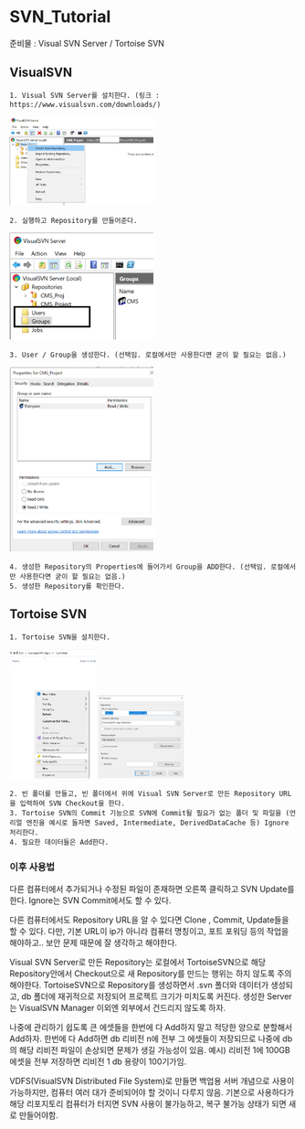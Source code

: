 # SVN_Tutorial
 
준비물 : Visual SVN Server / Tortoise SVN

## VisualSVN

~~~~
1. Visual SVN Server를 설치한다. (링크 : https://www.visualsvn.com/downloads/)
~~~~

<img src="VisualSVNServer01.png" width="50%">

~~~~
2. 실행하고 Repository를 만들어준다.
~~~~

<img src="VisualSVNServer02.png" width="50%">

~~~~
3. User / Group을 생성한다. (선택임. 로컬에서만 사용한다면 굳이 할 필요는 없음.)
~~~~

<img src="VisualSVNServer03.png" width="50%">

~~~~
4. 생성한 Repository의 Properties에 들어가서 Group을 ADD한다. (선택임. 로컬에서만 사용한다면 굳이 할 필요는 없음.)
5. 생성한 Repository를 확인한다.
~~~~

## Tortoise SVN

~~~~
1. Tortoise SVN을 설치한다.
~~~~

<img src="tortoise01.png" width="30%">
<img src="tortoise02.png" width="30%">

~~~~
2. 빈 폴더를 만들고, 빈 폴더에서 위에 Visual SVN Server로 만든 Repository URL을 입력하여 SVN Checkout을 한다.
3. Tortoise SVN의 Commit 기능으로 SVN에 Commit될 필요가 없는 폴더 및 파일을 (언리얼 엔진을 예시로 들자면 Saved, Intermediate, DerivedDataCache 등) Ignore 처리한다.
4. 필요한 데이터들은 Add한다.
~~~~



### 이후 사용법
다른 컴퓨터에서 추가되거나 수정된 파일이 존재하면 오른쪽 클릭하고 SVN Update를 한다.
Ignore는 SVN Commit에서도 할 수 있다.

다른 컴퓨터에서도 Repository URL을 알 수 있다면 Clone , Commit, Update들을 할 수 있다.
다만, 기본 URL이 ip가 아니라 컴퓨터 명칭이고, 포트 포워딩 등의 작업을 해야하고.. 보안 문제 때문에 잘 생각하고 해야한다.

Visual SVN Server로 만든 Repository는 로컬에서 TortoiseSVN으로 해당 Repository안에서 Checkout으로 새 Repository를 만드는 행위는 하지 않도록 주의해야한다.
TortoiseSVN으로 Repository를 생성하면서 .svn 폴더와 데이터가 생성되고, db 폴더에 재귀적으로 저장되어 프로젝트 크기가 미치도록 커진다.
생성한 Server는 VisualSVN Manager 이외엔 외부에서 건드리지 않도록 하자.

나중에 관리하기 쉽도록 큰 에셋들을 한번에 다 Add하지 말고 적당한 양으로 분할해서 Add하자.
한번에 다 Add하면 db 리비전 n에 전부 그 에셋들이 저장되므로 나중에 db의 해당 리비전 파일이 손상되면 문제가 생길 가능성이 있음.
예시) 리비전 1에 100GB 에셋을 전부 저장하면 리비전 1 db 용량이 100기가임. 

VDFS(VisualSVN Distributed File System)로 만들면 백업용 서버 개념으로 사용이 가능하지만, 컴퓨터 여러 대가 준비되어야 할 것이니 다루지 않음.
기본으로 사용하다가 해당 리포지토리 컴퓨터가 터지면 SVN 사용이 불가능하고, 복구 불가능 상태가 되면 새로 만들어야함.
